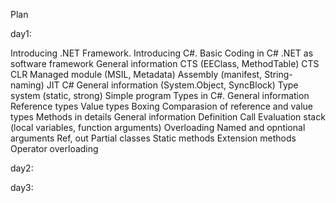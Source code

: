Plan

day1:

Introducing .NET Framework. Introducing C#. Basic Coding in C#
.NET as software framework
General information
CTS (EEClass, MethodTable)
CTS
CLR
Managed module (MSIL, Metadata)
Assembly (manifest, String-naming)
JIT
C#
General information (System.Object, SyncBlock)
Type system (static, strong)
Simple program
Types in C#.
General information
Reference types
Value types
Boxing
Comparasion of reference and value types
Methods in details
General information
Definition
Call
Evaluation stack (local variables, function arguments)
Overloading
Named and opntional arguments
Ref, out
Partial classes
Static methods
Extension methods
Operator overloading

day2:


day3:

